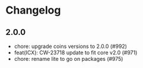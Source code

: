 # Changelog


## 2.0.0
- chore: upgrade coins versions to 2.0.0 (#992)
- feat(ICX): CW-23718 update to fit core v2.0 (#971)
- chore: rename lite to go on packages (#975)
